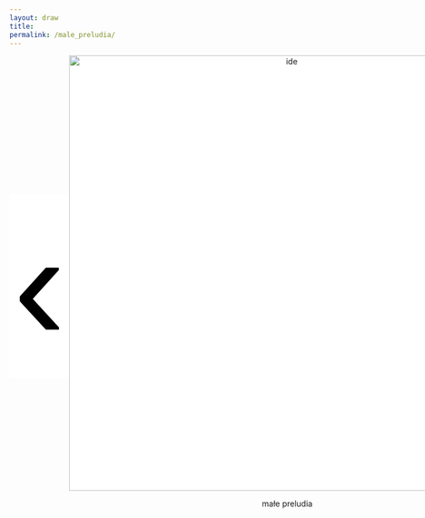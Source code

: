 ```yaml
---
layout: draw
title:
permalink: /male_preludia/
---
```


<div style="text-align:center; display: flex;">
  <div style="flex: 0 0 20%;" class="vertical-center"><button onclick="prevImage();" style="border: 0px; background-color:white;"> 
    <span class="arrowhtml">&#8249;</span> </button> 
  </div>
  <div style="flex: 0 0 60%;">
    <img class="vertical-center" id="image" src="{{ site.baseurl }}/images/muzyka/jas.JPG" alt="ide" style="width: 80vw">
    <p style="text-align:center" id="subtitle"> małe preludia </p>
  </div>
  <div style="flex: 0 0 20%;" class="vertical-center"><button onclick="nextImage();" style="border: 0px; background-color:white;"> 
    <span class="arrowhtml">&#8250;</span> </button>
  </div>
</div>


<script>

var index      = 0;
var index_no   = 9;
var image_list = ["{{ site.baseurl }}/images/muzyka/jas.JPG",
                  "{{ site.baseurl }}/images/muzyka/zgrzyt-mini.JPG",
                  // "{{ site.baseurl }}/images/muzyka/tablica.JPG",
                  "{{ site.baseurl }}/images/muzyka/oddech.jpg",
                  "{{ site.baseurl }}/images/muzyka/szczeka-mini.JPG",
                  "{{ site.baseurl }}/images/muzyka/papieros.JPG",
                  "{{ site.baseurl }}/images/muzyka/zalamka2.JPG",
                  "{{ site.baseurl }}/images/muzyka/volvo_spiew.JPG",
                  "{{ site.baseurl }}/images/muzyka/malowanie_palcem.jpg",
                  // "{{ site.baseurl }}/images/muzyka/muzyka.jpg",
                  // "{{ site.baseurl }}/images/muzyka/nici.JPG",
                  // "{{ site.baseurl }}/images/muzyka/wolnosc.jpg",
                  // "{ { site.baseurl }}/images/muzyka/muzyka.jpg",
                  "{{ site.baseurl }}/images/muzyka/harmonia.jpg"
                  ]
var text_list = [ "małe preludia - jasiek gra",
                  "zawias - zardzewiały, zgrzyt, niedopasowanie, wstyd",
                  // "poza umysłem",
                  // "wyjście przed",
                  "musiałam sie nauczyć oddychać",
                  "musiałam się nauczyć odpuścić",
                  "ups",
                  "downs",
                  "musiałam się nauczyć krzyczeć",
                  "na razie żeby zaśpiewać melodię muszę ją narysować",
                  // "luz - spływająca tkanina",
                  // "kontrola - mechanizm, koła zębate",
                  // "wolność - taniec",
                  // "rytm - cztery zdjęcia, rzeczy w szeregu",
                  "harmonia..."
                  ]

function prevImage()
{
  var img = document.getElementById("image");
  var txt = document.getElementById("subtitle");
  if (index != 0) {
    index = (index - 1) % index_no;
  }
  else {
    index = index_no - 1;
  }
  img.src         = image_list[index];
  txt.textContent = text_list[index];
  return false;
}

function nextImage()
{
  var img = document.getElementById("image");
  var txt = document.getElementById("subtitle");
  index = (index + 1) % index_no;
  img.src         = image_list[index];
  txt.textContent = text_list[index];
  return false;
}

</script>


<style>

.arrowhtml {
  color: black;
  font-size: 7vh;
}

.vertical-center {
  margin: auto;
  display: flex;
  align-items: center;
  justify-content: center;
  border-width: 0px;
  background-color: white;
}

.arrowhtml:hover {
    color: red;
    font-size: 7vh;
  }

</style>

